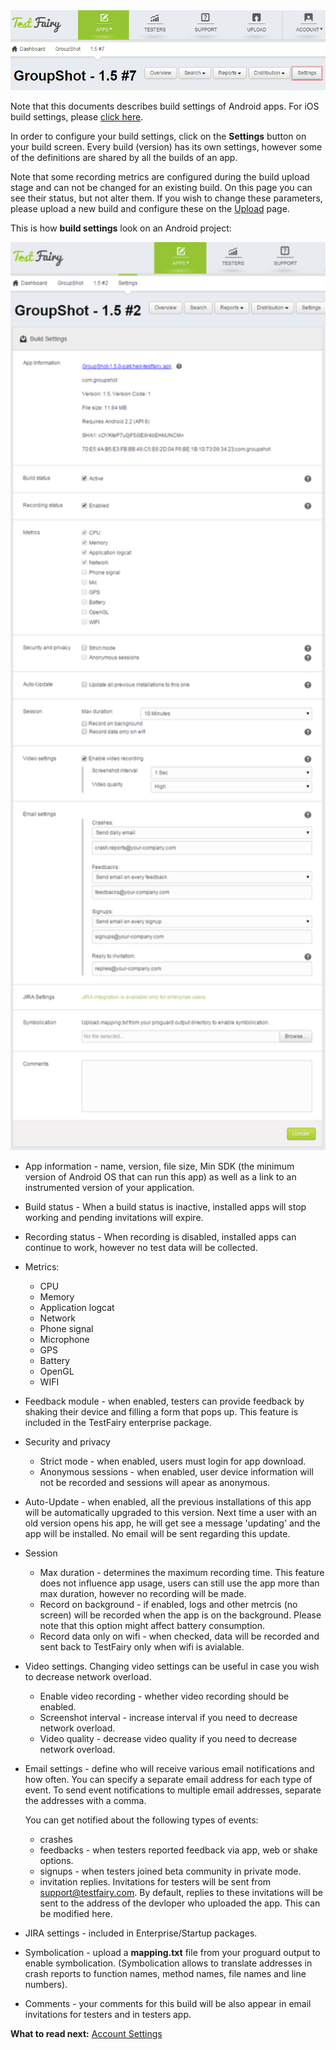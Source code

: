 <!-- # Build Settings -->


<!-- ![ alt build-settings-button](../../img/app/build-settings-button.png) -->
<img src="../../img/app/build-settings-button.png" width="800"/>

Note that this documents describes build settings of Android apps. For iOS build settings, please [click here](Build_Settings_for_iOS.html).

In order to configure your build settings, click on the **Settings** button on your build screen.
Every build (version) has its own settings, however some of the definitions are shared by all the builds of an app.

Note that some recording metrics are configured during the build upload stage and can not be changed for an existing build. On this page you can see their status, but not alter them. If you wish to change these parameters, please upload a new build and configure these on the [Upload](Upload.html) page.

This is how **build settings** look on an Android project:

<img src="../../img/app/build-settings-android.png" width="800"/>

 * App information - name, version, file size, Min SDK (the minimum version of Android OS that can run this app)  as well as a link to an instrumented version of your application.

<!-- YAIR: SHA1  -->

 * Build status - When a build status is inactive, installed apps will stop working and pending invitations will expire.
 
 * Recording status - When recording is disabled, installed apps can continue to work, however no test data will be collected.
 
 * Metrics:
   * CPU
   * Memory
   * Application logcat
   * Network
   * Phone signal
   * Microphone
   * GPS
   * Battery
   * OpenGL
   * WIFI

   
 * Feedback module - when enabled, testers can provide feedback by shaking their device and filling a form that pops up. 
This feature is included in the TestFairy enterprise package.

 * Security and privacy 
    * Strict mode - when enabled, users must login for app download. 
    * Anonymous sessions - when enabled, user device information will not be recorded and sessions will apear as anonymous.
    
 * Auto-Update - when enabled, all the previous installations of this app will be automatically upgraded to this version. Next time a user with an old version opens his app, he will get see a message 'updating' and the app will be installed. No email will be sent regarding this update.

 * Session 
   * Max duration - determines the maximum recording time. This feature does not influence app usage, users can still use the app more than max duration, however no recording will be made.
   * Record on background - if enabled, logs and other metrcis (no screen) will be recorded when the app is on the background. Please note that this option might affect battery consumption.
   * Record data only on wifi - when checked,  data will be recorded and sent back to TestFairy only when wifi is avialable.
  
 * Video settings. Changing video settings can be useful in case you wish to decrease network overload. 
    * Enable video recording - whether video recording should be enabled.
    * Screenshot interval - increase interval if you need to decrease network overload.
    * Video quality - decrease video quality if you need to decrease network overload.
   
 * Email settings - define who will receive various email notifications and how often. You can specify a separate email address for each type of event. To send event notifications to multiple email addresses, separate the addresses with a comma.

    You can get notified about the following types of events:
 
     * crashes 
     * feedbacks - when testers reported feedback via app, web or shake options.
     * signups - when testers joined beta community in private mode.
     * invitation replies. Invitations for testers will be sent from support@testfairy.com. By default, replies to these invitations will be sent to the address of the devloper who uploaded the app. This can be modified here.

 * JIRA settings - included in Enterprise/Startup packages.
  
 * Symbolication - upload a **mapping.txt** file from your proguard output to enable symbolication.
(Symbolication allows to translate addresses in crash reports to function names, method names, file names and line numbers).
 * Comments - your comments for this build will be also appear in email invitations for testers and in testers app.
 
    


<!-- ![ alt build-settings-screen](../../img/app/build-settings.png) -->


**What to read next:** [Account Settings](Account_Settings.html)

